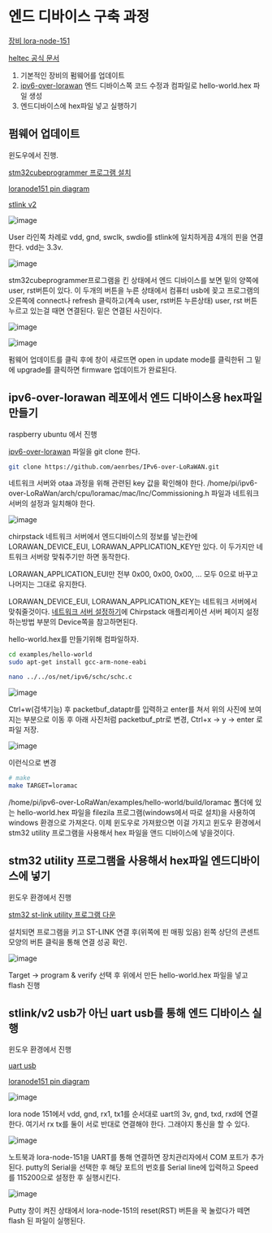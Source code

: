# 엔드 디바이스 구축 과정

[장비 lora-node-151](https://heltec.org/project/lora-node-151/)

[heltec 공식 문서](https://heltec-automation-docs.readthedocs.io/en/latest/stm32/lora_node_151/index.html)

1. 기본적인 장비의 펌웨어를 업데이트
2. [ipv6-over-lorawan](https://github.com/aenrbes/IPv6-over-LoRaWAN) 엔드 디바이스쪽 코드 수정과 컴파일로 hello-world.hex 파일 생성
3. 엔드디바이스에 hex파일 넣고 실행하기

## 펌웨어 업데이트

윈도우에서 진행. 

[stm32cubeprogrammer 프로그램 설치](../assets/downloads/stm32cubeprogrammer.zip)

[loranode151 pin diagram](https://resource.heltec.cn/download/LoRa_Node_151/LoRa_Node_151_Pinout_Diagram.pdf)

[stlink v2](https://smartstore.naver.com/makerspace/products/4624374784?NaPm=ct%3Dkqai6jq0%7Cci%3D493b4e60bcf3be5c743d6d3c21de02e270283501%7Ctr%3Dsls%7Csn%3D525290%7Chk%3Db3f4ed18121d6eb568c894fe9c39d89915ddd06e)

![image](../assets/images/stlinkpin.png)

User 라인쪽 차례로 vdd, gnd, swclk, swdio를 stlink에 일치하게끔 4개의 핀을 연결한다. vdd는 3.3v.

![image](../assets/images/cubeprogrammer.png)

stm32cubeprogrammer프로그램을 킨 상태에서 엔드 디바이스를 보면 밑의 양쪽에 user, rst버튼이 있다. 이 두개의 버튼을 누른 상태에서 컴퓨터 usb에 꽂고 프로그램의 오른쪽에 connect나 refresh 클릭하고(계속 user, rst버튼 누른상태) user, rst 버튼 누르고 있는걸 때면 연결된다. 밑은 연결된 사진이다.

![image](../assets/images/cubecomplete.png)

![image](../assets/images/firmwareupdate.png)

펌웨어 업데이트를 클릭 후에 창이 새로뜨면 open in update mode를 클릭한뒤 그 밑에 upgrade를 클릭하면 firmware 업데이트가 완료된다. 

## ipv6-over-lorawan 레포에서 엔드 디바이스용 hex파일 만들기

raspberry ubuntu 에서 진행

[ipv6-over-lorawan](https://github.com/aenrbes/IPv6-over-LoRaWAN) 파일을 git clone 한다. 

```bash
git clone https://github.com/aenrbes/IPv6-over-LoRaWAN.git
```

네트워크 서버와 otaa 과정을 위해 관련된 key 값을 확인해야 한다. /home/pi/ipv6-over-LoRaWan/arch/cpu/loramac/mac/Inc/Commissioning.h 파일과 네트워크서버의 설정과 일치해야 한다. 

![image](../assets/images/commissioning.png)

chirpstack 네트워크 서버에서 엔드디바이스의 정보를 넣는칸에 LORAWAN_DEVICE_EUI, LORAWAN_APPLICATION_KEY만 있다. 이 두가지만 네트워크 서버랑 맞춰주기만 하면 동작한다. 

LORAWAN_APPLICATION_EUI만 전부 0x00, 0x00, 0x00, ... 모두 0으로 바꾸고 나머지는 그대로 유지한다. 

LORAWAN_DEVICE_EUI, LORAWAN_APPLICATION_KEY는 네트워크 서버에서 맞춰줄것이다. [네트워크 서버 설정하기](./lorawan_chirpstack.md)에 Chirpstack 애플리케이션 서버 페이지 설정하는방법 부분의 Device쪽을 참고하면된다. 

hello-world.hex를 만들기위해 컴파일하자. 

```bash
cd examples/hello-world
sudo apt-get install gcc-arm-none-eabi
```

```bash
nano ../../os/net/ipv6/schc/schc.c
```

![image](../assets/images/schcbefore.png)

Ctrl+w(검색기능) 후 packetbuf_dataptr를 입력하고 enter를 쳐서 위의 사진에 보여지는 부분으로 이동 후 아래 사진처럼 packetbuf_ptr로 변경, Ctrl+x -> y -> enter 로 파일 저장.

![image](../assets/images/schcafter.png)

이런식으로 변경

```bash
# make 
make TARGET=loramac
```

/home/pi/ipv6-over-LoRaWan/examples/hello-world/build/loramac 폴더에 있는 hello-world.hex 파일을 filezila 프로그램(windows에서 따로 설치)을 사용하여 windows 환경으로 가져온다. 이제 윈도우로 가져왔으면 이걸 가지고 윈도우 환경에서 stm32 utility 프로그램을 사용해서 hex 파일을 앤드 디바이스에 넣을것이다. 

## stm32 utility 프로그램을 사용해서 hex파일 엔드디바이스에 넣기

윈도우 환경에서 진행

[stm32 st-link utility 프로그램 다운](../assets/downloads/stm32st-linkutility.zip)

설치되면 프로그램을 키고 ST-LINK 연결 후(위쪽에 핀 매핑 있음) 왼쪽 상단의 콘센트 모양의 버튼 클릭을 통해 연결 성공 확인. 

![image](../assets/images/stm32utility.png)

Target -> program & verify 선택 후 위에서 만든 hello-world.hex 파일을 넣고 flash 진행

## stlink/v2 usb가 아닌 uart usb를 통해 엔드 디바이스 실행

윈도우 환경에서 진행

[uart usb](http://www.mechasolution.com/shop/goods/goods_view.php?inflow=naverCheckout&goodsno=539777&NaPm=ct%3Dkqal7hxs%7Cci%3Dcheckout%7Ctr%3Dppc%7Ctrx%3D%7Chk%3Da3969765b3c1b6025f22ac204dac03d0cb4f81a4)

[loranode151 pin diagram](https://resource.heltec.cn/download/LoRa_Node_151/LoRa_Node_151_Pinout_Diagram.pdf)


![image](../assets/images/uart.png)

lora node 151에서 vdd, gnd, rx1, tx1를 순서대로 uart의 3v, gnd, txd, rxd에 연결한다. 여기서 rx tx를 둘이 서로 반대로 연결해야 한다. 그래야지 통신을 할 수 있다. 

![image](../assets/images/comport.png)

노트북과 lora-node-151을 UART를 통해 연결하면 장치관리자에서 COM 포트가 추가된다. putty의 Serial을 선택한 후 해당 포트의 번호를 Serial line에 입력하고 Speed를 115200으로 설정한 후 실행시킨다.

![image](../assets/images/serialputty.png)

Putty 창이 켜진 상태에서 lora-node-151의 reset(RST) 버튼을 꾹 눌렀다가 떼면 flash 된 파일이 실행된다.
